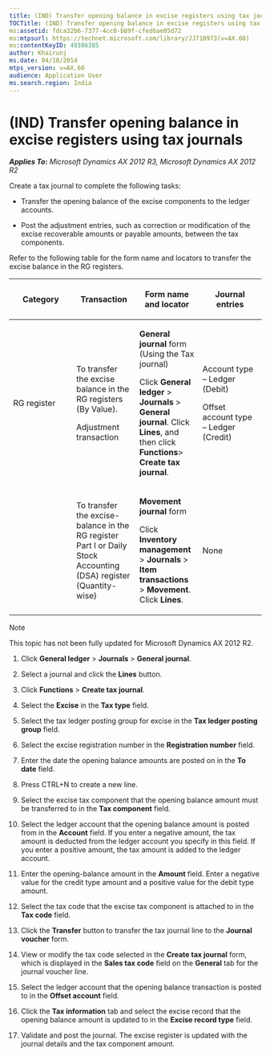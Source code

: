 ```yaml
---
title: (IND) Transfer opening balance in excise registers using tax journals
TOCTitle: (IND) Transfer opening balance in excise registers using tax journals
ms:assetid: fdca32b6-7377-4cc0-b89f-cfed6ae05d72
ms:mtpsurl: https://technet.microsoft.com/library/JJ710973(v=AX.60)
ms:contentKeyID: 49386385
author: Khairunj
ms.date: 04/18/2014
mtps_version: v=AX.60
audience: Application User
ms.search.region: India
---
```


# (IND) Transfer opening balance in excise registers using tax journals 


_**Applies To:** Microsoft Dynamics AX 2012 R3, Microsoft Dynamics AX 2012 R2_

Create a tax journal to complete the following tasks:

  - Transfer the opening balance of the excise components to the ledger accounts.

  - Post the adjustment entries, such as correction or modification of the excise recoverable amounts or payable amounts, between the tax components.

Refer to the following table for the form name and locators to transfer the excise balance in the RG registers.

<table>
<colgroup>
<col style="width: 25%" />
<col style="width: 25%" />
<col style="width: 25%" />
<col style="width: 25%" />
</colgroup>
<thead>
<tr class="header">
<th><p>Category</p></th>
<th><p>Transaction</p></th>
<th><p>Form name and locator</p></th>
<th><p>Journal entries</p></th>
</tr>
</thead>
<tbody>
<tr class="odd">
<td><p>RG register</p></td>
<td><p>To transfer the excise balance in the RG registers (By Value).</p>
<p>Adjustment transaction</p></td>
<td><p><strong>General journal</strong> form (Using the Tax journal)</p>
<p>Click <strong>General ledger</strong> &gt; <strong>Journals</strong> &gt; <strong>General journal</strong>. Click <strong>Lines</strong>, and then click <strong>Functions</strong>&gt; <strong>Create tax journal</strong>.</p></td>
<td><p>Account type – Ledger (Debit)</p>
<p>Offset account type – Ledger (Credit)</p></td>
</tr>
<tr class="even">
<td><p></p></td>
<td><p>To transfer the excise-balance in the RG register Part I or Daily Stock Accounting (DSA) register (Quantity-wise)</p></td>
<td><p><strong>Movement journal</strong> form</p>
<p>Click <strong>Inventory management</strong> &gt; <strong>Journals</strong> &gt; <strong>Item transactions</strong> &gt; <strong>Movement</strong>. Click <strong>Lines</strong>.</p></td>
<td><p>None</p></td>
</tr>
</tbody>
</table>



> [!NOTE]
> <P>This topic has not been fully updated for Microsoft Dynamics AX 2012 R2.</P>



1.  Click **General ledger** \> **Journals** \> **General journal**.

2.  Select a journal and click the **Lines** button.

3.  Click **Functions** \> **Create tax journal**.

4.  Select the **Excise** in the **Tax type** field.

5.  Select the tax ledger posting group for excise in the **Tax ledger posting group** field.

6.  Select the excise registration number in the **Registration number** field.

7.  Enter the date the opening balance amounts are posted on in the **To date** field.

8.  Press CTRL+N to create a new line.

9.  Select the excise tax component that the opening balance amount must be transferred to in the **Tax component** field.

10. Select the ledger account that the opening balance amount is posted from in the **Account** field. If you enter a negative amount, the tax amount is deducted from the ledger account you specify in this field. If you enter a positive amount, the tax amount is added to the ledger account.

11. Enter the opening-balance amount in the **Amount** field. Enter a negative value for the credit type amount and a positive value for the debit type amount.

12. Select the tax code that the excise tax component is attached to in the **Tax code** field.

13. Click the **Transfer** button to transfer the tax journal line to the **Journal voucher** form.

14. View or modify the tax code selected in the **Create tax journal** form, which is displayed in the **Sales tax code** field on the **General** tab for the journal voucher line.

15. Select the ledger account that the opening balance transaction is posted to in the **Offset account** field.

16. Click the **Tax information** tab and select the excise record that the opening balance amount is updated to in the **Excise record type** field.

17. Validate and post the journal. The excise register is updated with the journal details and the tax component amount.

  


